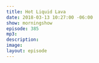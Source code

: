```yaml
---
title: Hot Liquid Lava
date: 2018-03-13 10:27:00 -06:00
show: morningshow
episode: 385
mp3: 
description: 
image: 
layout: episode
---
```



